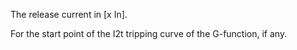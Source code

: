 The release current in [x In].

For the start point of the I2t tripping curve of the G-function, if any.
